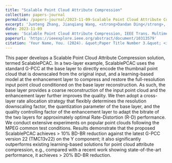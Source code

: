 ```yaml
---
title: "Scalable Point Cloud Attribute Compression"
collection: papers-journal
permalink: /papers-journal/2023-11-09-Scalable Point Cloud Attribute Compression
excerpt: 'Junteng Zhang, Jianqiang Wang, <strong>Dandan Ding</strong>, Zhan Ma'
date: 2023-11-09
venue: 'Scalable Point Cloud Attribute Compression, IEEE Trans. Multimedia (TMM)'
paperurl: 'https://ieeexplore.ieee.org/abstract/document/10313579'
citation: 'Your Name, You. (2024). &quot;Paper Title Number 3.&quot; <i>GitHub Journal of Bugs</i>. 1(3).'
---
```



This paper develops a Scalable Point Cloud Attribute Compression solution, termed ScalablePCAC. In a two-layer example, ScalablePCAC uses the standard G-PCC at the base layer to directly encode the thumbnail point cloud that is downscaled from the original input, and a learning-based model at the enhancement layer to compress and restore the full-resolution input point cloud conditioned on the base layer reconstruction. As such, the base layer provides a coarse reconstruction of the input point cloud and the enhancement layer further improves the quality. We then adopt a cross-layer rate allocation strategy that flexibly determines the resolution downscaling factor, the quantization parameter of the base layer, and the quality controlling factor of the enhancement layer to adapt the bitrate of the two layers for approximately optimal Rate-Distortion (R-D) performance. We conduct extensive experiments on popular point clouds following the MPEG common test conditions. Results demonstrate that the proposed ScalablePCAC achieves > 10% BD-BR reduction against the latest G-PCC version 22 (TMC13v22) on the Y component; it also significantly outperforms existing learning-based solutions for point cloud attribute compression, e.g., compared with a recent work showing state-of-the-art performance, it achieves > 20% BD-BR reduction.
